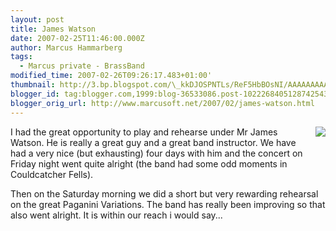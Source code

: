 ```yaml
---
layout: post
title: James Watson
date: 2007-02-25T11:46:00.000Z
author: Marcus Hammarberg
tags:
  - Marcus private - BrassBand
modified_time: 2007-02-26T09:26:17.483+01:00'
thumbnail: http://3.bp.blogspot.com/\_kkDJOSPNTLs/ReF5HbBOsNI/AAAAAAAAAF8/7xSx_9pz0z4/s72-c/PICT1336.JPG
blogger_id: tag:blogger.com,1999:blog-36533086.post-1022268405128742543
blogger_orig_url: http://www.marcusoft.net/2007/02/james-watson.html
---
```


[<img
src="http://3.bp.blogspot.com/_kkDJOSPNTLs/ReF5HbBOsNI/AAAAAAAAAF8/7xSx_9pz0z4/s320/PICT1336.JPG"
id="BLOGGER_PHOTO_ID_5035439026795884754"
style="FLOAT: right; MARGIN: 0px 0px 10px 10px; CURSOR: hand"
data-border="0" />](http://3.bp.blogspot.com/_kkDJOSPNTLs/ReF5HbBOsNI/AAAAAAAAAF8/7xSx_9pz0z4/s1600-h/PICT1336.JPG)I
had the great opportunity to play and rehearse
under Mr James Watson. He is really a
great guy and a great band instructor. We have had a very nice (but
exhausting) four days with him and the concert on Friday
night went quite alright (the band had some odd moments in Couldcatcher
Fells).

Then on the Saturday morning we did a short but very rewarding rehearsal
on the great Paganini Variations. The band has really been improving so
that also went alright. It is within our reach i would say...
